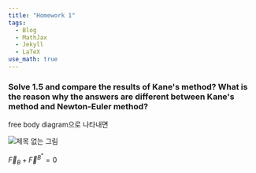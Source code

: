 ```yaml
---
title: "Homework 1"
tags:
  - Blog
  - MathJax
  - Jekyll
  - LaTeX
use_math: true
---
```

### Solve 1.5 and compare the results of Kane's method? What is the reason why the answers are different between Kane's method and Newton-Euler method?

free body diagram으로 나타내면

![제목 없는 그림](https://user-images.githubusercontent.com/53217819/93660623-e48c0080-fa8b-11ea-9fe5-9fe4bca26168.png)


$\vec { F } _ { B } + \vec { F } ^ { B ^ { * } } = 0$


